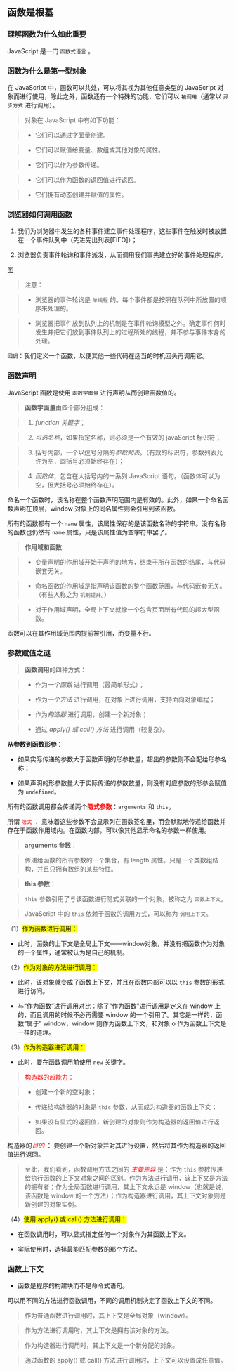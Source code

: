 ## 函数是根基

### <p style="background:#orange;">理解函数为什么如此重要</p>

JavaScript 是一门 `函数式语言` 。

### <p style="background:#orange;">函数为什么是第一型对象</p>

在 JavaScript 中，函数可以共处，可以将其视为其他任意类型的 JavaScript 对象而进行使用，除此之外，函数还有一个特殊的功能，它们可以 `被调用`（通常以 `异步方式` 进行调用）。

> 对象在 JavaScript 中有如下功能：

> - 它们可以通过字面量创建。

> - 它们可以赋值给变量、数组或其他对象的属性。

> - 它们可以作为参数传递。

> - 它们可以作为函数的返回值进行返回。

> - 它们拥有动态创建并赋值的属性。

### <p style="background:#orange;">浏览器如何调用函数</p>

1. 我们为浏览器中发生的各种事件建立事件处理程序，这些事件在触发时被放置在一个事件队列中（先进先出列表[FIFO]）；

2. 浏览器负责事件轮询和事件派发，从而调用我们事先建立好的事件处理程序。

[图]()

> 注意：

> - 浏览器的事件轮询是 `单线程` 的。每个事件都是按照在队列中所放置的顺序来处理的。

> - 浏览器把事件放到队列上的机制是在事件轮询模型之外。确定事件何时发生并把它们放到事件队列上的过程所处的线程，并不参与事件本身的处理。

`回调`：我们定义一个函数，以便其他一些代码在适当的时机回头再调用它。

### <p style="background:#orange;">函数声明</p>

JavaScript 函数是使用 `函数字面量` 进行声明从而创建函数值的。

> **函数字面量**由四个部分组成：

> 1. *function 关键字*；

> 2. *可选名称*，如果指定名称，则必须是一个有效的 javaScript 标识符；

> 3. 括号内部，一个以逗号分隔的*参数列表*。（有效的标识符，参数列表允许为空，圆括号必须始终存在）；

> 4. *函数体*，包含在大括号内的一系列 JavaScript 语句。（函数体可以为空，但大括号必须始终存在）。
 
命名一个函数时，该名称在整个函数声明范围内是有效的。此外，如果一个命名函数声明在顶层，window 对象上的同名属性则会引用到该函数。

所有的函数都有一个 `name` 属性，该属性保存的是该函数名称的字符串。没有名称的函数也仍然有 `name` 属性，只是该属性值为空字符串罢了。

> **作用域和函数**

> - 变量声明的作用域开始于声明的地方，结束于所在函数的结尾，与代码嵌套无关。

> - 命名函数的作用域是指声明该函数的整个函数范围，与代码嵌套无关。（有些人称之为 `机制提升`。）

> - 对于作用域声明，全局上下文就像一个包含页面所有代码的超大型函数。

函数可以在其作用域范围内提前被引用，而变量不行。

### <p style="background:#orange;">参数赋值之谜</p>

> **函数调用**的四种方式：

> - 作为*一个函数* 进行调用（最简单形式）；

> - 作为*一个方法* 进行调用，在对象上进行调用，支持面向对象编程；

> - 作为*构造器* 进行调用，创建一个新对象；

> - 通过 *apply() 或 call() 方法* 进行调用（较复杂）。

**从参数到函数形参**：

- 如果实际传递的参数大于函数声明的形参数量，超出的参数则不会配给形参名称；

- 如果声明的形参数量大于实际传递的参数数量，则没有对应参数的形参会赋值为 `undefined`。

所有的函数调用都会传递两个<span style="color:red;">**隐式参数**</span>：`arguments` 和 `this`。

所谓 <span style="color:red;">`隐式`</span> ： 意味着这些参数不会显示列在函数签名里，而会默默地传递给函数并存在于函数作用域内。在函数内部，可以像其他显示命名的参数一样使用。

> **arguments 参数**：

> 传递给函数的所有参数的一个集合，有 length 属性。只是一个类数组结构，并且只拥有数组的某些特性。

> **this 参数**：

> `this` 参数引用了与该函数进行隐式关联的一个对象，被称之为 `函数上下文`。

> JavaScript 中的 `this` 依赖于函数的调用方式，可以称为 `调用上下文`。

（1）<span style="background:yellow;">作为函数进行调用：</span>

- 此时，函数的上下文是全局上下文——window对象，并没有把函数作为对象的一个属性，通常被认为是自己的机制。

（2）<span style="background:yellow;">作为对象的方法进行调用：</span>

- 此时，该对象就变成了函数上下文，并且在函数内部可以以 `this` 参数的形式进行访问。

- 与“作为函数”进行调用对比：除了“作为函数”进行调用是定义在 window 上的，而且调用的时候不必再需要 window 的一个引用了。其它是一样的，函数“属于” window，window 则作为函数上下文，和对象 o 作为函数上下文是一样的道理。

（3）<span style="background:yellow;">作为构造器进行调用：</span>
 
- 此时，要在函数调用前使用 `new` 关键字。

> <span style="color:red;">构造器的超能力：</span>

> - 创建一个新的空对象；

> - 传递给构造器的对象是 `this` 参数，从而成为构造器的函数上下文；

> - 如果没有显式的返回值，新创建的对象则作为构造器的返回值进行返回。

构造器的<span style="color:red;">*目的* </span>： 要创建一个新对象并对其进行设置，然后将其作为构造器的返回值进行返回。

> 至此，我们看到，函数调用方式之间的 <span style="color:red;">*主要差异*</span> 是：作为 `this` 参数传递给执行函数的上下文对象之间的区别。作为方法进行调用，该上下文是方法的拥有者；作为全局函数进行调用，其上下文永远是 window（也就是说，该函数是 window 的一个方法）；作为构造器进行调用，其上下文对象则是新创建的对象实例。

（4）<span style="background:yellow;">使用 apply() 或 call() 方法进行调用：</span>

- 在函数调用时，可以显式指定任何一个对象作为其函数上下文。

- 实际使用时，选择最能匹配参数的那个方法。

### <p style="background:#orange;">函数上下文</p>

- 函数是程序的构建块而不是命令式语句。

可以用不同的方法进行函数调用，不同的调用机制决定了函数上下文的不同。

> 作为普通函数进行调用时，其上下文是全局对象（window）。

> 作为方法进行调用时，其上下文是拥有该对象的方法。

> 作为构造器进行调用时，其上下文是一个新分配的对象。

> 通过函数的 apply() 或 call() 方法进行调用时，上下文可以设置成任意值。